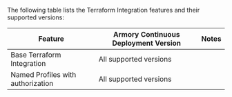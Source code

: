 The following table lists the Terraform Integration features and their supported versions:

| Feature                                                                                        | Armory Continuous Deployment Version | Notes |
| ---------------------------------------------------------------------------------------------- | ------------------------- | ----- |
| Base Terraform Integration     | All supported versions    |       |
| Named Profiles with authorization| All supported versions    |       |
